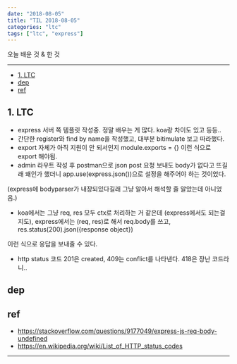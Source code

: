 ```yaml
---
date: "2018-08-05"
title: "TIL 2018-08-05"
categories: "ltc"
tags: ["ltc", "express"]
---
```


오늘 배운 것 & 한 것

----------

- [1. LTC](#1-ltc)
- [dep](#dep)
- [ref](#ref)

## 1. LTC

- express 서버 쪽 템플릿 작성중. 정말 배우는 게 많다. koa랑 차이도 있고 등등..
- 간단한 register와 find by name을 작성했고, 대부분 bitimulate 보고 따라했다.
- export 자체가 아직 지원이 안 되서인지 module.exports = {} 이런 식으로 export 해야됨.
- admin 라우트 작성 후 postman으로 json post 요청 보내도 body가 없다고 뜨길래 왜인가 했더니 app.use(express.json())으로 설정을 해주어야 하는 것이었다.

(express에 bodyparser가 내장되있다길래 그냥 알아서 해석할 줄 알았는데 아니었음.)

- koa에서는 그냥 req, res 모두 ctx로 처리하는 거 같은데 (express에서도 되는걸지도), express에서는 (req, res)로 해서 req.body를 쓰고, res.status(200).json({response object})

이런 식으로 응답을 보내줄 수 있다.

- http status 코드 201은 created, 409는 conflict를 나타낸다. 418은 장난 코드라니..

## dep

## ref

- <https://stackoverflow.com/questions/9177049/express-js-req-body-undefined>
- <https://en.wikipedia.org/wiki/List_of_HTTP_status_codes>

----------

